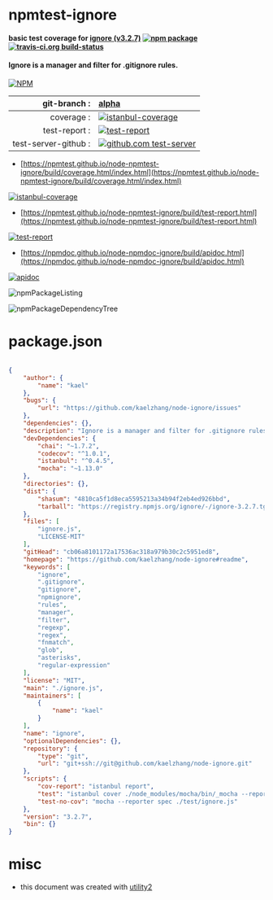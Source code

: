 # npmtest-ignore

#### basic test coverage for  [ignore (v3.2.7)](https://github.com/kaelzhang/node-ignore#readme)  [![npm package](https://img.shields.io/npm/v/npmtest-ignore.svg?style=flat-square)](https://www.npmjs.org/package/npmtest-ignore) [![travis-ci.org build-status](https://api.travis-ci.org/npmtest/node-npmtest-ignore.svg)](https://travis-ci.org/npmtest/node-npmtest-ignore)

#### Ignore is a manager and filter for .gitignore rules.

[![NPM](https://nodei.co/npm/ignore.png?downloads=true&downloadRank=true&stars=true)](https://www.npmjs.com/package/ignore)

| git-branch : | [alpha](https://github.com/npmtest/node-npmtest-ignore/tree/alpha)|
|--:|:--|
| coverage : | [![istanbul-coverage](https://npmtest.github.io/node-npmtest-ignore/build/coverage.badge.svg)](https://npmtest.github.io/node-npmtest-ignore/build/coverage.html/index.html)|
| test-report : | [![test-report](https://npmtest.github.io/node-npmtest-ignore/build/test-report.badge.svg)](https://npmtest.github.io/node-npmtest-ignore/build/test-report.html)|
| test-server-github : | [![github.com test-server](https://npmtest.github.io/node-npmtest-ignore/GitHub-Mark-32px.png)](https://npmtest.github.io/node-npmtest-ignore/build/app/index.html) | | build-artifacts : | [![build-artifacts](https://npmtest.github.io/node-npmtest-ignore/glyphicons_144_folder_open.png)](https://github.com/npmtest/node-npmtest-ignore/tree/gh-pages/build)|

- [https://npmtest.github.io/node-npmtest-ignore/build/coverage.html/index.html](https://npmtest.github.io/node-npmtest-ignore/build/coverage.html/index.html)

[![istanbul-coverage](https://npmtest.github.io/node-npmtest-ignore/build/screenCapture.buildCi.browser.%252Ftmp%252Fbuild%252Fcoverage.lib.html.png)](https://npmtest.github.io/node-npmtest-ignore/build/coverage.html/index.html)

- [https://npmtest.github.io/node-npmtest-ignore/build/test-report.html](https://npmtest.github.io/node-npmtest-ignore/build/test-report.html)

[![test-report](https://npmtest.github.io/node-npmtest-ignore/build/screenCapture.buildCi.browser.%252Ftmp%252Fbuild%252Ftest-report.html.png)](https://npmtest.github.io/node-npmtest-ignore/build/test-report.html)

- [https://npmdoc.github.io/node-npmdoc-ignore/build/apidoc.html](https://npmdoc.github.io/node-npmdoc-ignore/build/apidoc.html)

[![apidoc](https://npmdoc.github.io/node-npmdoc-ignore/build/screenCapture.buildCi.browser.%252Ftmp%252Fbuild%252Fapidoc.html.png)](https://npmdoc.github.io/node-npmdoc-ignore/build/apidoc.html)

![npmPackageListing](https://npmtest.github.io/node-npmtest-ignore/build/screenCapture.npmPackageListing.svg)

![npmPackageDependencyTree](https://npmtest.github.io/node-npmtest-ignore/build/screenCapture.npmPackageDependencyTree.svg)



# package.json

```json

{
    "author": {
        "name": "kael"
    },
    "bugs": {
        "url": "https://github.com/kaelzhang/node-ignore/issues"
    },
    "dependencies": {},
    "description": "Ignore is a manager and filter for .gitignore rules.",
    "devDependencies": {
        "chai": "~1.7.2",
        "codecov": "^1.0.1",
        "istanbul": "^0.4.5",
        "mocha": "~1.13.0"
    },
    "directories": {},
    "dist": {
        "shasum": "4810ca5f1d8eca5595213a34b94f2eb4ed926bbd",
        "tarball": "https://registry.npmjs.org/ignore/-/ignore-3.2.7.tgz"
    },
    "files": [
        "ignore.js",
        "LICENSE-MIT"
    ],
    "gitHead": "cb06a8101172a17536ac318a979b30c2c5951ed8",
    "homepage": "https://github.com/kaelzhang/node-ignore#readme",
    "keywords": [
        "ignore",
        ".gitignore",
        "gitignore",
        "npmignore",
        "rules",
        "manager",
        "filter",
        "regexp",
        "regex",
        "fnmatch",
        "glob",
        "asterisks",
        "regular-expression"
    ],
    "license": "MIT",
    "main": "./ignore.js",
    "maintainers": [
        {
            "name": "kael"
        }
    ],
    "name": "ignore",
    "optionalDependencies": {},
    "repository": {
        "type": "git",
        "url": "git+ssh://git@github.com/kaelzhang/node-ignore.git"
    },
    "scripts": {
        "cov-report": "istanbul report",
        "test": "istanbul cover ./node_modules/mocha/bin/_mocha --report lcovonly -- --reporter spec ./test/ignore.js && codecov",
        "test-no-cov": "mocha --reporter spec ./test/ignore.js"
    },
    "version": "3.2.7",
    "bin": {}
}
```



# misc
- this document was created with [utility2](https://github.com/kaizhu256/node-utility2)
